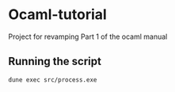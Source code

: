 # Ocaml-tutorial

Project for revamping Part 1 of the ocaml manual

## Running the script

```
dune exec src/process.exe

```
